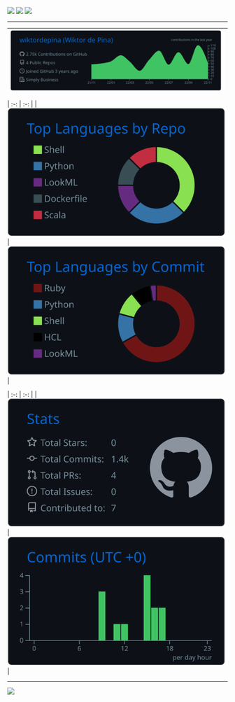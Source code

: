 [![](https://img.shields.io/static/v1?label&message=Wiktor%20de%20Pina&color=whitesmoke&style=flat&logo=facebook)](https://www.facebook.com/matagoth)
[![](https://img.shields.io/static/v1?label&message=/in/wiktordepina&color=0A66C2&style=flat&logo=linkedin)](https://www.linkedin.com/in/wiktordepina/)
[![](https://img.shields.io/static/v1?label&message=wiktordepina@gmail.com&color=whitesmoke&style=flat&logo=gmail)](mailto:wiktordepina+github@gmail.com)

***

| ![](profile-summary-card-output/github_dark/0-profile-details.svg) |
| :-: |

| :-: | :-: |
| ![](profile-summary-card-output/github_dark/1-repos-per-language.svg) | ![](profile-summary-card-output/github_dark/2-most-commit-language.svg) |

| :-: | :-: |
| ![](profile-summary-card-output/github_dark/3-stats.svg) | ![](profile-summary-card-output/github_dark/4-productive-time.svg) |

---

![](https://activity-graph.herokuapp.com/graph?username=wiktordepina&theme=rogue)
